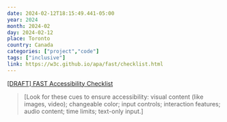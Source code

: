 ```yaml
---
date: 2024-02-12T18:15:49.441-05:00
year: 2024
month: 2024-02
day: 2024-02-12
place: Toronto
country: Canada
categories: ["project","code"]
tags: ["inclusive"]
link: https://w3c.github.io/apa/fast/checklist.html
---
```

[[DRAFT] FAST Accessibility Checklist](https://w3c.github.io/apa/fast/checklist.html)

> [Look for these cues to ensure accessibility: visual content (like images, video); changeable color; input controls; interaction features; audio content; time limits; text-only input.]
